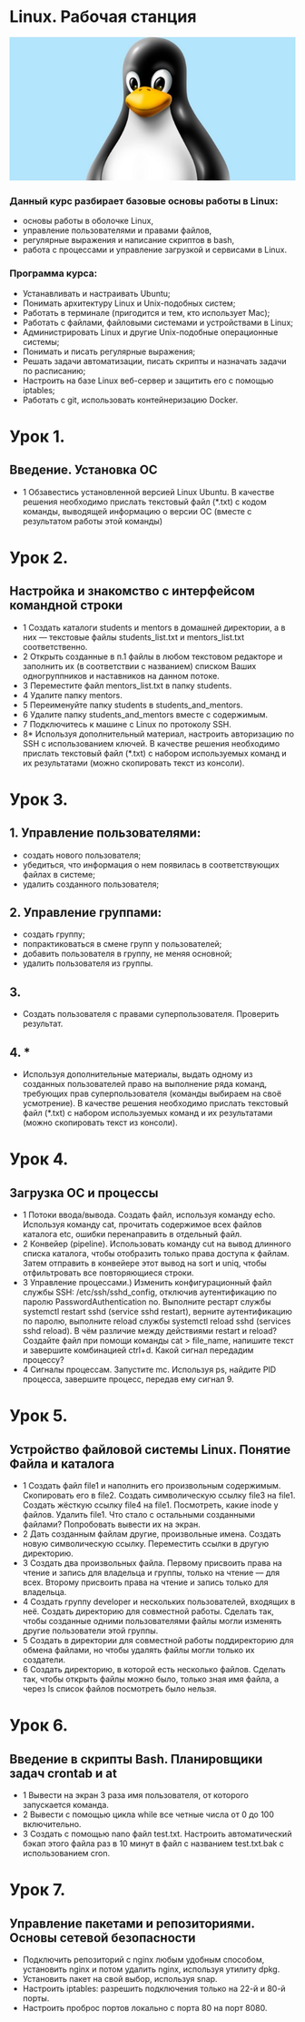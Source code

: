 # Linux. Рабочая станция
![MarkDown](https://github.com/vit050587/Linux-homework-GB/blob/master/linux.jpg)
### Данный курс разбирает базовые основы работы в Linux: 
* основы работы в оболочке Linux, 
* управление пользователями и правами файлов, 
* регулярные выражения и написание скриптов в bash, 
* работа с процессами и управление загрузкой и сервисами в Linux.
### Программа курса:
* Устанавливать и настраивать Ubuntu;
* Понимать архитектуру Linux и Unix-подобных систем;
* Работать в терминале (пригодится и тем, кто использует Mac);
* Работать с файлами, файловыми системами и устройствами в Linux;
* Администрировать Linux и другие Unix-подобные операционные системы;
* Понимать и писать регулярные выражения;
* Решать задачи автоматизации, писать скрипты и назначать задачи по расписанию;
* Настроить на базе Linux веб-сервер и защитить его с помощью iptables;
* Работать с git, использовать контейнеризацию Docker.
# Урок 1. 
## Введение. Установка ОС
* 1 Обзавестись установленной версией Linux Ubuntu.
В качестве решения необходимо прислать текстовый файл (*.txt) с кодом команды, выводящей информацию о версии ОС (вместе с результатом работы этой команды)

# Урок 2. 
## Настройка и знакомство с интерфейсом командной строки
* 1 Создать каталоги students и mentors в домашней директории, а в них — текстовые файлы students_list.txt и mentors_list.txt соответственно.
* 2 Открыть созданные в п.1 файлы в любом текстовом редакторе и заполнить их (в соответствии с названием) списком Ваших одногруппников и наставников на данном потоке.
* 3 Переместите файл mentors_list.txt в папку students.
* 4 Удалите папку mentors.
* 5 Переименуйте папку students в students_and_mentors.
* 6 Удалите папку students_and_mentors вместе с содержимым.
* 7 Подключитесь к машине с Linux по протоколу SSH.
* 8* Используя дополнительный материал, настроить авторизацию по SSH с использованием ключей.
В качестве решения необходимо прислать текстовый файл (*.txt) с набором используемых команд и их результатами (можно скопировать текст из консоли).

# Урок 3.
## 1. Управление пользователями:
*  создать нового пользователя;
*  убедиться, что информация о нем появилась в соответствующих файлах в системе;
*  удалить созданного пользователя;

## 2. Управление группами:
*  создать группу;
*  попрактиковаться в смене групп у пользователей;
*  добавить пользователя в группу, не меняя основной;
*  удалить пользователя из группы.

## 3. 
* Создать пользователя с правами суперпользователя. Проверить результат.
## 4. * 
* Используя дополнительные материалы, выдать одному из созданных пользователей право на выполнение ряда команд, требующих прав суперпользователя (команды выбираем на своё усмотрение).
В качестве решения необходимо прислать текстовый файл (*.txt) с набором используемых команд и их результатами (можно скопировать текст из консоли).

# Урок 4. 
## Загрузка ОС и процессы
* 1 Потоки ввода/вывода. Создать файл, используя команду echo. Используя команду cat, прочитать содержимое всех файлов каталога etc, ошибки перенаправить в отдельный файл.
* 2 Конвейер (pipeline). Использовать команду cut на вывод длинного списка каталога, чтобы отобразить только права доступа к файлам. Затем отправить в конвейере этот вывод на sort и uniq, чтобы отфильтровать все повторяющиеся строки.
* 3 Управление процессами.) Изменить конфигурационный файл службы SSH: /etc/ssh/sshd_config, отключив аутентификацию по паролю PasswordAuthentication no. Выполните рестарт службы systemctl restart sshd (service sshd restart), верните аутентификацию по паролю, выполните reload службы systemctl reload sshd (services sshd reload). В чём различие между действиями restart и reload? Создайте файл при помощи команды cat > file_name, напишите текст и завершите комбинацией ctrl+d. Какой сигнал передадим процессу?
* 4 Сигналы процессам. Запустите mc. Используя ps, найдите PID процесса, завершите процесс, передав ему сигнал 9.
# Урок 5. 
## Устройство файловой системы Linux. Понятие Файла и каталога
* 1 Создать файл file1 и наполнить его произвольным содержимым. Скопировать его в file2. Создать символическую ссылку file3 на file1. Создать жёсткую ссылку file4 на file1. Посмотреть, какие inode у файлов. Удалить file1. Что стало с остальными созданными файлами? Попробовать вывести их на экран.
* 2 Дать созданным файлам другие, произвольные имена. Создать новую символическую ссылку. Переместить ссылки в другую директорию.
* 3 Создать два произвольных файла. Первому присвоить права на чтение и запись для владельца и группы, только на чтение — для всех. Второму присвоить права на чтение и запись только для владельца.
* 4 Создать группу developer и нескольких пользователей, входящих в неё. Создать директорию для совместной работы. Сделать так, чтобы созданные одними пользователями файлы могли изменять другие пользователи этой группы.
* 5 Создать в директории для совместной работы поддиректорию для обмена файлами, но чтобы удалять файлы могли только их создатели.
* 6 Создать директорию, в которой есть несколько файлов. Сделать так, чтобы открыть файлы можно было, только зная имя файла, а через ls список файлов посмотреть было нельзя.
# Урок 6. 
## Введение в скрипты Bash. Планировщики задач crontab и at
* 1 Вывести на экран 3 раза имя пользователя, от которого запускается команда.
* 2 Вывести с помощью цикла while все четные числа от 0 до 100 включительно.
* 3 Создать с помощью nano файл test.txt. Настроить автоматический бэкап этого файла раз в 10 минут в файл с названием test.txt.bak с использованием cron.
# Урок 7. 
## Управление пакетами и репозиториями. Основы сетевой безопасности
* Подключить репозиторий с nginx любым удобным способом, установить nginx и потом удалить nginx, используя утилиту dpkg.
* Установить пакет на свой выбор, используя snap.
* Настроить iptables: разрешить подключения только на 22-й и 80-й порты.
* Настроить проброс портов локально с порта 80 на порт 8080.

